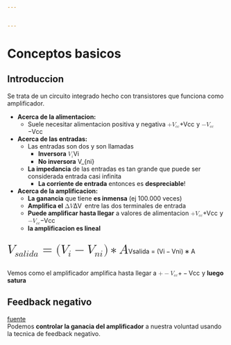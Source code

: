 ```yaml
---


---
```


<h1 id="conceptos-basicos">Conceptos basicos</h1>
<h2 id="introduccion">Introduccion</h2>
<p>Se trata de un circuito integrado hecho con transistores que funciona como amplificador.</p>
<ul>
<li><strong>Acerca de la alimentacion:</strong>
<ul>
<li>Suele necesitar alimentacion positiva y negativa <span class="katex--inline"><span class="katex"><span class="katex-mathml"><math><semantics><mrow><mo>+</mo><msub><mi>V</mi><mrow><mi>c</mi><mi>c</mi></mrow></msub></mrow><annotation encoding="application/x-tex">+V_{cc}</annotation></semantics></math></span><span class="katex-html" aria-hidden="true"><span class="base"><span class="strut" style="height: 0.83333em; vertical-align: -0.15em;"></span><span class="mord">+</span><span class="mord"><span style="margin-right: 0.22222em;" class="mord mathdefault">V</span><span class="msupsub"><span class="vlist-t vlist-t2"><span class="vlist-r"><span class="vlist" style="height: 0.151392em;"><span class="" style="top: -2.55em; margin-left: -0.22222em; margin-right: 0.05em;"><span class="pstrut" style="height: 2.7em;"></span><span class="sizing reset-size6 size3 mtight"><span class="mord mtight"><span class="mord mathdefault mtight">c</span><span class="mord mathdefault mtight">c</span></span></span></span></span><span class="vlist-s">​</span></span><span class="vlist-r"><span class="vlist" style="height: 0.15em;"><span class=""></span></span></span></span></span></span></span></span></span></span> y <span class="katex--inline"><span class="katex"><span class="katex-mathml"><math><semantics><mrow><mo>−</mo><msub><mi>V</mi><mrow><mi>c</mi><mi>c</mi></mrow></msub></mrow><annotation encoding="application/x-tex">-V_{cc}</annotation></semantics></math></span><span class="katex-html" aria-hidden="true"><span class="base"><span class="strut" style="height: 0.83333em; vertical-align: -0.15em;"></span><span class="mord">−</span><span class="mord"><span style="margin-right: 0.22222em;" class="mord mathdefault">V</span><span class="msupsub"><span class="vlist-t vlist-t2"><span class="vlist-r"><span class="vlist" style="height: 0.151392em;"><span class="" style="top: -2.55em; margin-left: -0.22222em; margin-right: 0.05em;"><span class="pstrut" style="height: 2.7em;"></span><span class="sizing reset-size6 size3 mtight"><span class="mord mtight"><span class="mord mathdefault mtight">c</span><span class="mord mathdefault mtight">c</span></span></span></span></span><span class="vlist-s">​</span></span><span class="vlist-r"><span class="vlist" style="height: 0.15em;"><span class=""></span></span></span></span></span></span></span></span></span></span></li>
</ul>
</li>
<li><strong>Acerca de las entradas:</strong>
<ul>
<li>Las entradas son dos y son llamadas
<ul>
<li><strong>Inversora</strong> <span class="katex--inline"><span class="katex"><span class="katex-mathml"><math><semantics><mrow><msub><mi>V</mi><mi>i</mi></msub></mrow><annotation encoding="application/x-tex">V_i</annotation></semantics></math></span><span class="katex-html" aria-hidden="true"><span class="base"><span class="strut" style="height: 0.83333em; vertical-align: -0.15em;"></span><span class="mord"><span style="margin-right: 0.22222em;" class="mord mathdefault">V</span><span class="msupsub"><span class="vlist-t vlist-t2"><span class="vlist-r"><span class="vlist" style="height: 0.311664em;"><span class="" style="top: -2.55em; margin-left: -0.22222em; margin-right: 0.05em;"><span class="pstrut" style="height: 2.7em;"></span><span class="sizing reset-size6 size3 mtight"><span class="mord mathdefault mtight">i</span></span></span></span><span class="vlist-s">​</span></span><span class="vlist-r"><span class="vlist" style="height: 0.15em;"><span class=""></span></span></span></span></span></span></span></span></span></span></li>
<li><strong>No inversora</strong> V_{ni}</li>
</ul>
</li>
<li><strong>La impedancia</strong> de las entradas es tan grande que puede ser considerada  entrada casi infinita
<ul>
<li><strong>La corriente de entrada</strong> entonces es <strong>despreciable</strong>!</li>
</ul>
</li>
</ul>
</li>
<li><strong>Acerca de la amplificacion:</strong>
<ul>
<li><strong>La ganancia</strong> que tiene  <strong>es inmensa</strong> (ej 100.000 veces)</li>
<li><strong>Amplifica el</strong> <span class="katex--inline"><span class="katex"><span class="katex-mathml"><math><semantics><mrow><mi mathvariant="normal">Δ</mi><mi>V</mi></mrow><annotation encoding="application/x-tex">\Delta V</annotation></semantics></math></span><span class="katex-html" aria-hidden="true"><span class="base"><span class="strut" style="height: 0.68333em; vertical-align: 0em;"></span><span class="mord">Δ</span><span style="margin-right: 0.22222em;" class="mord mathdefault">V</span></span></span></span></span> entre las dos terminales de entrada</li>
<li><strong>Puede amplificar hasta llegar</strong> a valores de alimentacion <span class="katex--inline"><span class="katex"><span class="katex-mathml"><math><semantics><mrow><mo>+</mo><msub><mi>V</mi><mrow><mi>c</mi><mi>c</mi></mrow></msub></mrow><annotation encoding="application/x-tex">+V_{cc}</annotation></semantics></math></span><span class="katex-html" aria-hidden="true"><span class="base"><span class="strut" style="height: 0.83333em; vertical-align: -0.15em;"></span><span class="mord">+</span><span class="mord"><span style="margin-right: 0.22222em;" class="mord mathdefault">V</span><span class="msupsub"><span class="vlist-t vlist-t2"><span class="vlist-r"><span class="vlist" style="height: 0.151392em;"><span class="" style="top: -2.55em; margin-left: -0.22222em; margin-right: 0.05em;"><span class="pstrut" style="height: 2.7em;"></span><span class="sizing reset-size6 size3 mtight"><span class="mord mtight"><span class="mord mathdefault mtight">c</span><span class="mord mathdefault mtight">c</span></span></span></span></span><span class="vlist-s">​</span></span><span class="vlist-r"><span class="vlist" style="height: 0.15em;"><span class=""></span></span></span></span></span></span></span></span></span></span> y <span class="katex--inline"><span class="katex"><span class="katex-mathml"><math><semantics><mrow><mo>−</mo><msub><mi>V</mi><mrow><mi>c</mi><mi>c</mi></mrow></msub></mrow><annotation encoding="application/x-tex">-V_{cc}</annotation></semantics></math></span><span class="katex-html" aria-hidden="true"><span class="base"><span class="strut" style="height: 0.83333em; vertical-align: -0.15em;"></span><span class="mord">−</span><span class="mord"><span style="margin-right: 0.22222em;" class="mord mathdefault">V</span><span class="msupsub"><span class="vlist-t vlist-t2"><span class="vlist-r"><span class="vlist" style="height: 0.151392em;"><span class="" style="top: -2.55em; margin-left: -0.22222em; margin-right: 0.05em;"><span class="pstrut" style="height: 2.7em;"></span><span class="sizing reset-size6 size3 mtight"><span class="mord mtight"><span class="mord mathdefault mtight">c</span><span class="mord mathdefault mtight">c</span></span></span></span></span><span class="vlist-s">​</span></span><span class="vlist-r"><span class="vlist" style="height: 0.15em;"><span class=""></span></span></span></span></span></span></span></span></span></span></li>
<li><strong>la amplificacion es lineal</strong></li>
</ul>
</li>
</ul>
<p><img src="https://i.imgur.com/CM3sG3a.png" alt=""></p>
<p><span class="katex--display"><span class="katex-display"><span class="katex"><span class="katex-mathml"><math><semantics><mrow><mstyle mathsize="2.074em"><menclose notation="box"><mstyle scriptlevel="0" displaystyle="false"><mstyle scriptlevel="0" displaystyle="true"><mrow><msub><mi>V</mi><mrow><mi>s</mi><mi>a</mi><mi>l</mi><mi>i</mi><mi>d</mi><mi>a</mi></mrow></msub><mo>=</mo><mo stretchy="false">(</mo><msub><mi>V</mi><mi>i</mi></msub><mo>−</mo><msub><mi>V</mi><mrow><mi>n</mi><mi>i</mi></mrow></msub><mo stretchy="false">)</mo><mo>∗</mo><mi>A</mi></mrow></mstyle></mstyle></menclose></mstyle></mrow><annotation encoding="application/x-tex">\huge{\boxed{V_{salida}=(V_i-V_{ni})*A}}</annotation></semantics></math></span><span class="katex-html" aria-hidden="true"><span class="base"><span class="strut" style="height: 3.48432em; vertical-align: -1.22366em;"></span><span class="mord sizing reset-size6 size10"><span class="mord"><span class="vlist-t vlist-t2"><span class="vlist-r"><span class="vlist" style="height: 1.09em;"><span class="" style="top: -4.074em;"><span class="pstrut" style="height: 4.074em;"></span><span class="mord boxpad"><span class="mord"><span class="mord"><span style="margin-right: 0.22222em;" class="mord mathdefault">V</span><span class="msupsub"><span class="vlist-t vlist-t2"><span class="vlist-r"><span class="vlist" style="height: 0.332157em;"><span class="" style="top: -3.29em; margin-left: -0.22222em; margin-right: 0.024108em;"><span class="pstrut" style="height: 3.44em;"></span><span class="sizing reset-size10 size8 mtight"><span class="mord mtight"><span class="mord mathdefault mtight">s</span><span class="mord mathdefault mtight">a</span><span style="margin-right: 0.01968em;" class="mord mathdefault mtight">l</span><span class="mord mathdefault mtight">i</span><span class="mord mathdefault mtight">d</span><span class="mord mathdefault mtight">a</span></span></span></span></span><span class="vlist-s">​</span></span><span class="vlist-r"><span class="vlist" style="height: 0.15em;"><span class=""></span></span></span></span></span></span><span class="mspace" style="margin-right: 0.277778em;"></span><span class="mrel">=</span><span class="mspace" style="margin-right: 0.277778em;"></span><span class="mopen">(</span><span class="mord"><span style="margin-right: 0.22222em;" class="mord mathdefault">V</span><span class="msupsub"><span class="vlist-t vlist-t2"><span class="vlist-r"><span class="vlist" style="height: 0.307912em;"><span class="" style="top: -3.29em; margin-left: -0.22222em; margin-right: 0.024108em;"><span class="pstrut" style="height: 3.44em;"></span><span class="sizing reset-size10 size8 mtight"><span class="mord mathdefault mtight">i</span></span></span></span><span class="vlist-s">​</span></span><span class="vlist-r"><span class="vlist" style="height: 0.15em;"><span class=""></span></span></span></span></span></span><span class="mspace" style="margin-right: 0.222222em;"></span><span class="mbin">−</span><span class="mspace" style="margin-right: 0.222222em;"></span><span class="mord"><span style="margin-right: 0.22222em;" class="mord mathdefault">V</span><span class="msupsub"><span class="vlist-t vlist-t2"><span class="vlist-r"><span class="vlist" style="height: 0.307912em;"><span class="" style="top: -3.29em; margin-left: -0.22222em; margin-right: 0.024108em;"><span class="pstrut" style="height: 3.44em;"></span><span class="sizing reset-size10 size8 mtight"><span class="mord mtight"><span class="mord mathdefault mtight">n</span><span class="mord mathdefault mtight">i</span></span></span></span></span><span class="vlist-s">​</span></span><span class="vlist-r"><span class="vlist" style="height: 0.15em;"><span class=""></span></span></span></span></span></span><span class="mclose">)</span><span class="mspace" style="margin-right: 0.222222em;"></span><span class="mbin">∗</span><span class="mspace" style="margin-right: 0.222222em;"></span><span class="mord mathdefault">A</span></span></span></span><span class="" style="top: -3.484em;"><span class="pstrut" style="height: 4.074em;"></span><span class="stretchy fbox" style="height: 1.68em;"></span></span></span><span class="vlist-s">​</span></span><span class="vlist-r"><span class="vlist" style="height: 0.59em;"><span class=""></span></span></span></span></span></span></span></span></span></span></span></p>
<p><img src="https://i.imgur.com/RyXDCq4.png" alt=""></p>
<p>Vemos como el amplificador amplifica hasta llegar a <span class="katex--inline"><span class="katex"><span class="katex-mathml"><math><semantics><mrow><mo>+</mo><mo>−</mo><msub><mi>V</mi><mrow><mi>c</mi><mi>c</mi></mrow></msub></mrow><annotation encoding="application/x-tex">+-V_{cc}</annotation></semantics></math></span><span class="katex-html" aria-hidden="true"><span class="base"><span class="strut" style="height: 0.66666em; vertical-align: -0.08333em;"></span><span class="mord">+</span><span class="mspace" style="margin-right: 0.222222em;"></span><span class="mbin">−</span><span class="mspace" style="margin-right: 0.222222em;"></span></span><span class="base"><span class="strut" style="height: 0.83333em; vertical-align: -0.15em;"></span><span class="mord"><span style="margin-right: 0.22222em;" class="mord mathdefault">V</span><span class="msupsub"><span class="vlist-t vlist-t2"><span class="vlist-r"><span class="vlist" style="height: 0.151392em;"><span class="" style="top: -2.55em; margin-left: -0.22222em; margin-right: 0.05em;"><span class="pstrut" style="height: 2.7em;"></span><span class="sizing reset-size6 size3 mtight"><span class="mord mtight"><span class="mord mathdefault mtight">c</span><span class="mord mathdefault mtight">c</span></span></span></span></span><span class="vlist-s">​</span></span><span class="vlist-r"><span class="vlist" style="height: 0.15em;"><span class=""></span></span></span></span></span></span></span></span></span></span> y <strong>luego satura</strong><br>
<img src="https://i.imgur.com/luOZJq2.png" alt=""></p>
<h2 id="feedback-negativo">Feedback negativo</h2>
<p><a href="https://www.youtube.com/watch?v=r-YCiCZNA_U&amp;list=PLb_ph_WdlLDny2cGloFSxyRgO8B733jeo&amp;index=97">fuente</a><br>
Podemos <strong>controlar la ganacia del amplificador</strong> a nuestra  voluntad usando la tecnica de feedback negativo.</p>


